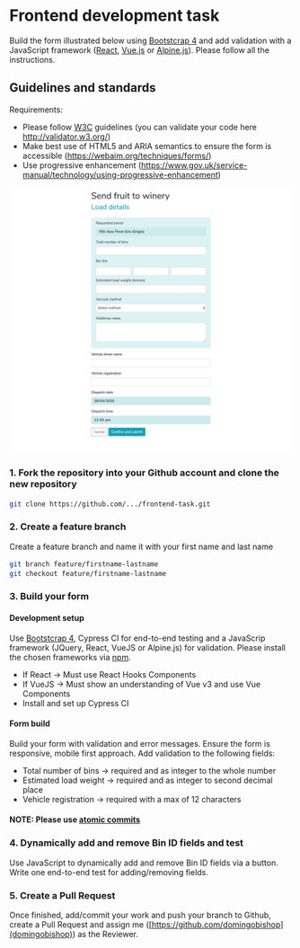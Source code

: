 # Frontend development task

Build the form illustrated below using [Bootstcrap 4](https://getbootstrap.com/) and add validation with a JavaScript framework ([React](https://reactjs.org/), [Vue.js](https://vuejs.org/) or [Alpine.js](https://github.com/alpinejs/alpine)). Please follow all the instructions.

## Guidelines and standards
Requirements:
* Please follow [W3C](https://www.w3.org/TR/WCAG21/) guidelines (you can validate your code here http://validator.w3.org/)
* Make best use of HTML5 and ARIA semantics to ensure the form is accessible (https://webaim.org/techniques/forms/)
* Use progressive enhancement (https://www.gov.uk/service-manual/technology/using-progressive-enhancement)

![Form](form.jpg)

### 1. Fork the repository into your Github account and clone the new repository
```bash
git clone https://github.com/.../frontend-task.git
```

### 2. Create a feature branch
Create a feature branch and name it with your first name and last name
```bash
git branch feature/firstname-lastname
git checkout feature/firstname-lastname
```

### 3. Build your form
#### Development setup
Use [Bootstcrap 4](https://getbootstrap.com/), Cypress CI for end-to-end testing and a JavaScrip framework (JQuery, React, VueJS or Alpine.js) for validation. Please install the chosen frameworks via [npm](https://www.npmjs.com/).
* If React -> Must use React Hooks Components
* If VueJS -> Must show an understanding of Vue v3 and use Vue Components
* Install and set up Cypress CI
#### Form build
Build your form with validation and error messages. Ensure the form is responsive, mobile first approach. Add validation to the following fields:
* Total number of bins -> required and as integer to the whole number
* Estimated load weight -> required and as integer to second decimal place
* Vehicle registration -> required with a max of 12 characters 

#### **NOTE: Please use [atomic commits](https://seesparkbox.com/foundry/atomic_commits_with_git)**

### 4. Dynamically add and remove Bin ID fields and test
Use JavaScript to dynamically add and remove Bin ID fields via a button. Write one end-to-end test for adding/removing fields.

### 5. Create a Pull Request
Once finished, add/commit your work and push your branch to Github, create a Pull Request and assign me ([https://github.com/domingobishop](domingobishop)) as the Reviewer.
